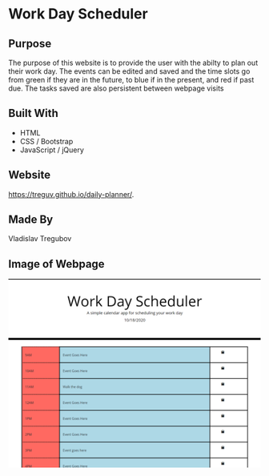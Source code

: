 # Work Day Scheduler 

## Purpose
The purpose of this website is to provide the user with the abilty to plan out their work day. The events can be edited and saved and the time slots go from green if they are in the future, to blue if in the present, and red if past due. The tasks saved are also persistent between webpage visits

## Built With
* HTML
* CSS / Bootstrap
* JavaScript / jQuery


## Website
https://treguv.github.io/daily-planner/.

## Made By
Vladislav Tregubov
## Image of Webpage
![Image of webpage](/assets/images/web-screenshot.png)
